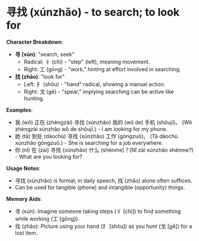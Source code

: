 # **寻找 (xúnzhǎo) - to search; to look for**

**Character Breakdown**:  
- **寻 (xún)**: "search, seek"
  - Radical: 彳 (chì) - "step" (left), meaning movement.
  - Right: 工 (gōng) - "work," hinting at effort involved in searching.  
- **找 (zhǎo)**: "look for"
  - Left: 扌 (shǒu) - "hand" radical, showing a manual action.
  - Right: 戈 (gē) - "spear," implying searching can be active like hunting.

**Examples**:  
- 我 (wǒ) 正在 (zhèngzài) 寻找 (xúnzhǎo) 我的 (wǒ de) 手机 (shǒujī)。 (Wǒ zhèngzài xúnzhǎo wǒ de shǒujī.) - I am looking for my phone.  
- 她 (tā) 到处 (dàochù) 寻找 (xúnzhǎo) 工作 (gōngzuò)。 (Tā dàochù xúnzhǎo gōngzuò.) - She is searching for a job everywhere.  
- 你 (nǐ) 在 (zài) 寻找 (xúnzhǎo) 什么 (shénme)？(Nǐ zài xúnzhǎo shénme?) - What are you looking for?

**Usage Notes**:  
- 寻找 (xúnzhǎo) is formal; in daily speech, 找 (zhǎo) alone often suffices.  
- Can be used for tangible (phone) and intangible (opportunity) things.

**Memory Aids**:  
- 寻 (xún): Imagine someone taking steps (彳 [chì]) to find something while working (工 [gōng]).  
- 找 (zhǎo): Picture using your hand (扌 [shǒu]) as you hunt (戈 [gē]) for a lost item.